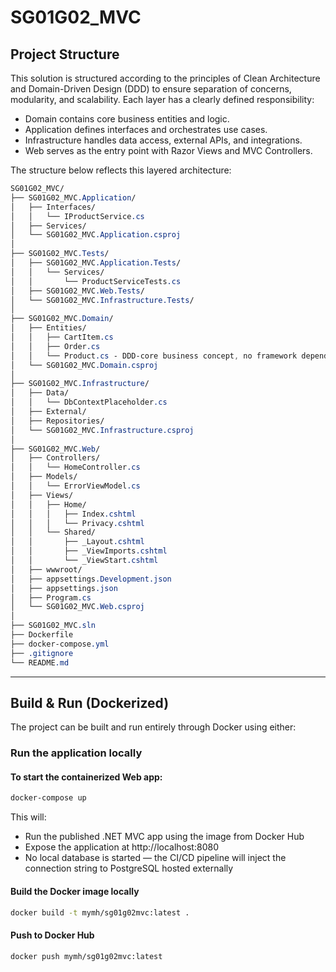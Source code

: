 # SG01G02_MVC

## Project Structure
This solution is structured according to the principles of Clean Architecture and Domain-Driven Design (DDD) to ensure separation of concerns, modularity, and scalability. Each layer has a clearly defined responsibility:  
- Domain contains core business entities and logic.
- Application defines interfaces and orchestrates use cases.
- Infrastructure handles data access, external APIs, and integrations.
- Web serves as the entry point with Razor Views and MVC Controllers.
  
The structure below reflects this layered architecture:
  
```css
SG01G02_MVC/
├── SG01G02_MVC.Application/
│   ├── Interfaces/
│   │   └── IProductService.cs
│   ├── Services/
│   └── SG01G02_MVC.Application.csproj
│
├── SG01G02_MVC.Tests/
│   ├── SG01G02_MVC.Application.Tests/
│   │   └── Services/
│   │       └── ProductServiceTests.cs
│   ├── SG01G02_MVC.Web.Tests/
│   └── SG01G02_MVC.Infrastructure.Tests/
│
├── SG01G02_MVC.Domain/
│   ├── Entities/
│   │   ├── CartItem.cs
│   │   ├── Order.cs
│   │   └── Product.cs - DDD-core business concept, no framework dependency (EF) or DTO logic, only definition
│   └── SG01G02_MVC.Domain.csproj
│
├── SG01G02_MVC.Infrastructure/
│   ├── Data/
│   │   └── DbContextPlaceholder.cs
│   ├── External/
│   ├── Repositories/
│   └── SG01G02_MVC.Infrastructure.csproj
│
├── SG01G02_MVC.Web/
│   ├── Controllers/
│   │   └── HomeController.cs
│   ├── Models/
│   │   └── ErrorViewModel.cs
│   ├── Views/
│   │   ├── Home/
│   │   │   ├── Index.cshtml
│   │   │   └── Privacy.cshtml
│   │   └── Shared/
│   │       ├── _Layout.cshtml
│   │       ├── _ViewImports.cshtml
│   │       └── _ViewStart.cshtml
│   ├── wwwroot/
│   ├── appsettings.Development.json
│   ├── appsettings.json
│   ├── Program.cs
│   └── SG01G02_MVC.Web.csproj
│
├── SG01G02_MVC.sln
├── Dockerfile
├── docker-compose.yml
├── .gitignore
└── README.md
```

---

## Build & Run (Dockerized)

The project can be built and run entirely through Docker using either:

### Run the application locally

#### To start the containerized Web app:  
```bash
docker-compose up
```
This will:  
- Run the published .NET MVC app using the image from Docker Hub
- Expose the application at http://localhost:8080
- No local database is started — the CI/CD pipeline will inject the connection string to PostgreSQL hosted externally
  
#### Build the Docker image locally  
```bash
docker build -t mymh/sg01g02mvc:latest .
```
#### Push to Docker Hub  
```bash
docker push mymh/sg01g02mvc:latest
```